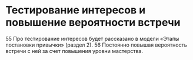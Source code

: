 # Тестирование интересов и повышение вероятности встречи

55 Про тестирование интересов будет рассказано в модели «Этапы постановки привычки» (раздел 2).
56 Постоянно повышая вероятность встречи с ней за счет повышения уровни мастерства.
